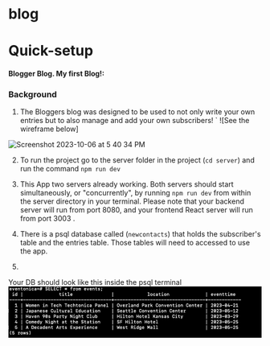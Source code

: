# blog
# Quick-setup 

#### Blogger Blog. My first Blog!:

 
### Background

1. The Bloggers blog was designed to be used to not only write your own entries but to also manage and add your own subscribers! <NAMENEWDIRECTORY>`
![See the wireframe below]

 <img width="873" alt="Screenshot 2023-10-06 at 5 40 34 PM" src="https://github.com/Technically-Teta/blog/assets/52463043/4d1c10d9-ea10-4501-acbb-eb7c9e079123">


2. To run the project go to the server folder in the project (`cd server`) and run the command `npm run dev`

3. This App two servers already working. Both servers should start simultaneously, or "concurrently", by running `npm run dev` from within the server directory in your terminal. Please note that your backend server will run from port 8080, and your frontend React server will run from port 3003 .

4. There is a psql database called (`newcontacts`) that holds the subscriber's table and the entries table. Those tables will need to accessed to use the app.

5. 

Your DB should look like this inside the psql terminal
![Your DB should look like this](https://raw.githubusercontent.com/Yosolita1978/screenshoots/696689a627eb5ca206b5a2eaebec7cc1efa15ffc/2023/H1/Screen%20Shot%202023-03-09%20at%208.25.54%20PM.png)

 

 

